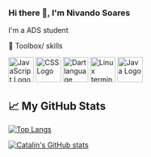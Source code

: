 ### Hi there 👋, I'm Nivando Soares
I'm a ADS student 


🧰 Toolbox/ skills


<img src="https://cdn.worldvectorlogo.com/logos/logo-javascript.svg" alt="JavaScript Logo" width="50" height="50"/>   <img src="https://cdn.worldvectorlogo.com/logos/css3.svg" alt="CSS Logo" width="50" height="50"/>   <img src="https://cdn.worldvectorlogo.com/logos/dart.svg" alt="Dart language Logo" width="50" height="50"/>   <img src="https://cdn.worldvectorlogo.com/logos/terminal-1.svg" alt="Linux terminal Logo" width="50" height="50"/>  <img src="https://cdn.worldvectorlogo.com/logos/java.svg" alt="Java Logo" width="50" height="50"/>



## &#x1f4c8; My GitHub Stats

[![Top Langs](https://github-readme-stats.vercel.app/api/top-langs/?username=nivandosoares&hide=java&theme=radical)](https://github.com/anuraghazra/github-readme-stats)

[![Catalin's GitHub stats](https://github-readme-stats.vercel.app/api?username=nivandosoares&theme=radical)](https://github.com/anuraghazra/github-readme-stats)
